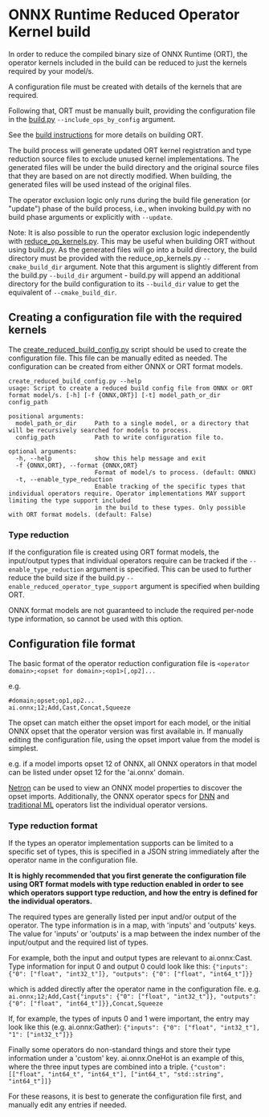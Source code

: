 # ONNX Runtime Reduced Operator Kernel build

In order to reduce the compiled binary size of ONNX Runtime (ORT), the operator kernels included in the build can be reduced to just the kernels required by your model/s.

A configuration file must be created with details of the kernels that are required.

Following that, ORT must be manually built, providing the configuration file in the [build.py](../tools/ci_build/build.py) `--include_ops_by_config` argument.

See the [build instructions](https://www.onnxruntime.ai/docs/how-to/build.html#build-instructions) for more details on building ORT.

The build process will generate updated ORT kernel registration and type reduction source files to exclude unused kernel implementations.
The generated files will be under the build directory and the original source files that they are based on are not directly modified.
When building, the generated files will be used instead of the original files.

The operator exclusion logic only runs during the build file generation (or "update") phase of the build process, i.e., when invoking build.py with no build phase arguments or explicitly with `--update`.

Note: It is also possible to run the operator exclusion logic independently with [reduce_op_kernels.py](../tools/ci_build/reduce_op_kernels.py). This may be useful when building ORT without using build.py.
As the generated files will go into a build directory, the build directory must be provided with the reduce_op_kernels.py `--cmake_build_dir` argument.
Note that this argument is slightly different from the build.py `--build_dir` argument - build.py will append an additional directory for the build configuration to its `--build_dir` value to get the equivalent of `--cmake_build_dir`.

## Creating a configuration file with the required kernels

The [create_reduced_build_config.py](../tools/python/create_reduced_build_config.py) script should be used to create the configuration file. This file can be manually edited as needed. The configuration can be created from either ONNX or ORT format models.

```
create_reduced_build_config.py --help
usage: Script to create a reduced build config file from ONNX or ORT format model/s. [-h] [-f {ONNX,ORT}] [-t] model_path_or_dir config_path

positional arguments:
  model_path_or_dir     Path to a single model, or a directory that will be recursively searched for models to process.
  config_path           Path to write configuration file to.

optional arguments:
  -h, --help            show this help message and exit
  -f {ONNX,ORT}, --format {ONNX,ORT}
                        Format of model/s to process. (default: ONNX)
  -t, --enable_type_reduction
                        Enable tracking of the specific types that individual operators require. Operator implementations MAY support limiting the type support included
                        in the build to these types. Only possible with ORT format models. (default: False)
```

### Type reduction

If the configuration file is created using ORT format models, the input/output types that individual operators require can be tracked if the `--enable_type_reduction` argument is specified. This can be used to further reduce the build size if the build.py `--enable_reduced_operator_type_support` argument is specified when building ORT.

ONNX format models are not guaranteed to include the required per-node type information, so cannot be used with this option.

## Configuration file format

The basic format of the operator reduction configuration file is `<operator domain>;<opset for domain>;<op1>[,op2]...`

e.g.
```
#domain;opset;op1,op2...
ai.onnx;12;Add,Cast,Concat,Squeeze
```

The opset can match either the opset import for each model, or the initial ONNX opset that the operator version was first available in. If manually editing the configuration file, using the opset import value from the model is simplest.

e.g. if a model imports opset 12 of ONNX, all ONNX operators in that model can be listed under opset 12 for the 'ai.onnx' domain.

[Netron](https://netron.app/) can be used to view an ONNX model properties to discover the opset imports.
Additionally, the ONNX operator specs for [DNN](https://github.com/onnx/onnx/blob/main/docs/Operators.md) and [traditional ML](https://github.com/onnx/onnx/blob/main/docs/Operators-ml.md) operators list the individual operator versions.

### Type reduction format

If the types an operator implementation supports can be limited to a specific set of types, this is specified in a JSON string immediately after the operator name in the configuration file.

**It is highly recommended that you first generate the configuration file using ORT format models with type reduction enabled in order to see which operators support type reduction, and how the entry is defined for the individual operators.**

The required types are generally listed per input and/or output of the operator. The type information is in a map, with 'inputs' and 'outputs' keys. The value for 'inputs' or 'outputs' is a map between the index number of the input/output and the required list of types.

For example, both the input and output types are relevant to ai.onnx:Cast. Type information for input 0 and output 0 could look like this:
  `{"inputs": {"0": ["float", "int32_t"]}, "outputs": {"0": ["float", "int64_t"]}}`

which is added directly after the operator name in the configuration file.
e.g.
  `ai.onnx;12;Add,Cast{"inputs": {"0": ["float", "int32_t"]}, "outputs": {"0": ["float", "int64_t"]}},Concat,Squeeze`

If, for example, the types of inputs 0 and 1 were important, the entry may look like this (e.g. ai.onnx:Gather):
  `{"inputs": {"0": ["float", "int32_t"], "1": ["int32_t"]}}`

Finally some operators do non-standard things and store their type information under a 'custom' key.
ai.onnx.OneHot is an example of this, where the three input types are combined into a triple.
  `{"custom": [["float", "int64_t", "int64_t"], ["int64_t", "std::string", "int64_t"]]}`

For these reasons, it is best to generate the configuration file first, and manually edit any entries if needed.
